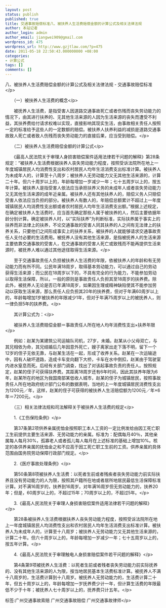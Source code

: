 ```yaml
---
layout: post
status: publish
published: true
title: 交通事故赔偿标准八、被扶养人生活费赔偿金额的计算公式及相关法律法规
author: 本站记者
author_login: admin
author_email: jiangwei909@gmail.com
wordpress_id: 475
wordpress_url: http://www.gzjtlaw.com/?p=475
date: 2011-05-18 22:50:43.000000000 +08:00
categories:
- 计算公式
tags: []
comments: []
---
```

<p>八、被扶养人生活费赔偿金额的计算公式及相关法律法规 - 交通事故赔偿标准<&#47;p><p>　　（一）被扶养人生活费的概念<&#47;p><p>　　被抚养人生活费，是指受害人因道路交通事故死亡或者伤残而丧失劳动能力的情况下，由其进行扶养的、无其他生活来源的人因为生活来源的丧失而遭受不利益，其扶养费给付请求权难以实现，直接影响其现实生活，由事故相关责任人按照一定的标准给予这些人的一定数额的赔偿。被扶养人扶养利益的减损是道路交通事故致人死亡或者致人伤残而丧失劳动能力的直接后果，应当受到赔偿。<&#47;p><p>　　（二）被扶养人生活费赔偿金额的计算公式<&#47;p><p>　　《最高人民法院关于审理人身损害赔偿案件适用法律若干问题的解释》第28条规定：&ldquo;被扶养人生活费根据扶养人丧失劳动能力程度，按照受诉法院所在地上一年度城镇居民人均消费性支出和农村居民人均年生活消费支出标准计算。被扶养人为未成年人的，计算至十八周岁；被扶养人无劳动能力又无其他生活来源的，计算二十年。但六十周岁以上的，年龄每增加一岁减少一年；七十五周岁以上的，按五年计算。被扶养人是指受害人依法应当承担扶养义务的未成年人或者丧失劳动能力又无其他生活来源的成年近亲属。被扶养人还有其他扶养人的，赔偿义务人只赔偿受害人依法应当负担的部分。被扶养人有数人的，年赔偿总额累计不超过上一年度城镇居民人均消费性支出额或者农村居民人均年生活消费支出额。&rdquo;根据上述规定，在确定被扶养人生活费时，应当首先确定那些人属于被扶养的人，然后主要依据年龄分别计算。确定被扶养人时，以&ldquo;实际扶养&rdquo;为判断标准，实际扶养属于事实上的扶养而非法律上的扶养，不论交通事故的受害人同其扶养的人之间有无法律上的扶养关系，只要他们之间形成事实上的扶养关系，被扶养的人就能够请求交通事故责任人支付必要的生活费用。被抚养人没有其他生活来源，是指被抚养人的生活来源主要依靠交通事故的受害人，在交通事故的受害人死亡或致残而不能再提供生活来源时，被抚养人难以通过其他途径取得生活来源。<&#47;p><p>　　至于交通事故责任人负担被扶养人生活费的年限，依被扶养人的年龄和有无劳动能力而有所不同。公民年满18周岁，取得基本劳动能力，可以通过自己的劳动获得生活来源；而公民在18周岁以下的，不具有完全的行为能力，不能参加劳动以取得生活保障，所以，一般的原则是事故责任人负担其至18周岁的扶养费。除此外，被抚养人无论是否已年满18周岁，如果因生理或精神缺陷使其不能参加劳动以获取生活来源，那么责任人应负担其20年的扶养费，但对于年满60周岁以上的，年龄每增加1岁被扶养的年限减少1年，但对于年满75周岁以上的被抚养人，则一律负担5年的扶养费。<&#47;p><p>　　其计算公式为：<&#47;p><p>　　被扶养人生活费赔偿金额＝事故责任人所在地人均年消费性支出&times;扶养年限<&#47;p><p>　　例如：赵某为某建筑公司运输队司机，27岁，未婚。赵某从小父母双亡，与其兄相依为命，其兄结婚后几年因意外死亡，嫂子离家出走下落不明，留下一个12岁的侄子无依无靠，与赵某生活在一起，形成了收养关系。赵某在一次运输途中，因有人破坏道路，造成卡车变向翻下大桥，卡车在水中倒扣，赵某由于驾驶室内进水窒息而死。后经有关部门调查，找出了对该起事故负责的责任人。按照规定，赵某的侄子可获得扶养费。其距离18周岁还有6年时间，因此其扶养年限为6年，赵某所在的地区为我国南部某低收人城市，赵某的侄子为城镇居民，按照事故责任人所在地政府统计部门公布的数据表明，当地的上一年度城镇居民消费性支出为1200元／年，这样，赵某的侄子可获得的被扶养人生活赔偿额为1200元／年&times;6年＝7200元。<&#47;p><p>　　（三）相关法律法规和司法解释关于被扶养人生活费的规定<&#47;p><p>　　1.《工伤保险条例》<&#47;p><p>　　第37条第2项供养亲属抚恤金按照职工本人工资的一定比例发给由因工死亡职工生前提供主要生活来源、无劳动能力的亲属。标准为：配偶每月40％，其他亲属每人每月30%，孤寡老人或者孤儿每人每月在上述标准的基础上增加10%。核定的各供养亲属的抚恤金之和不应高于因工死亡职工生前的工资。供养亲属的具体范围由国务院劳动保障行政部门规定。<&#47;p><p>　　2.《医疗事故处理条例》<&#47;p><p>　　第50条第8项被扶养人生活费：以死者生前或者残疾者丧失劳动能力前实际扶养且没有劳动能力的人为限，按照其户籍所在地或者居所地居民最低生活保障标准计算。对不满16周岁的，扶养到16周岁。对年满16周岁但无劳动能力的，扶养20年；但是，60周岁以上的，不超过15年；70周岁以上的，不超过5年。<&#47;p><p>　　3.《最高人民法院关于审理人身损害赔偿案件适用法律若干问题的解释》<&#47;p><p>　　第28条被扶养人生活费根据扶养人丧失劳动能力程度，按照受诉法院所在地上一年度城镇居民人均消费性支出和农村居民人均年生活消费支出标准计算。被扶养人为未成年人的，计算至十八周岁；被扶养人无劳动能力又无其他生活来源的，计算二十年。但六十周岁以上的，年龄每增加一岁减少一年；七十五周岁以上的，按五年计算。<&#47;p><p>　　4.《最高人民法院关于审理触电人身损害赔偿案件若干问题的解释》<&#47;p><p>　　第4条第9项被抚养人生活费：以死者生前或者残者丧失劳动能力前实际抚养的、没有其他生活来源的人为限，按当地居民基本生活费标准计算。被抚养人不满十八周岁的，生活费计算到十八周岁。被抚养人无劳动能力的，生活费计算二十年，但五十周岁以上的，年龄每增加一岁抚养费少计一年，但计算生活费的年限最低不少于十年；被抚养人七十周岁以上的，抚养费只计五年。<&#47;p><br&#47;><p>标签:广州交通事故索赔 广州交通事故赔偿 广州交通事故律师<&#47;p>
